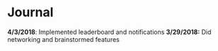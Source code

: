 # Journal
**4/3/2018**: Implemented leaderboard and notifications
**3/29/2018:** Did networking and brainstormed features
